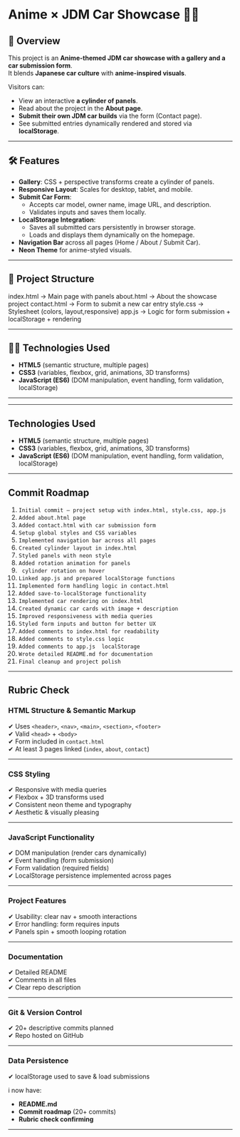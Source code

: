# Anime × JDM Car Showcase 🚗✨

## 📖 Overview
This project is an **Anime-themed JDM car showcase with a gallery and a car submission form**.  
It blends **Japanese car culture** with **anime-inspired visuals**.  

Visitors can:
- View an interactive **a cylinder of panels**.
- Read about the project in the **About page**.
- **Submit their own JDM car builds** via the form (Contact page).
- See submitted entries dynamically rendered and stored via **localStorage**.

---

## 🛠️ Features
- **Gallery**: CSS + perspective transforms create a cylinder of panels.
- **Responsive Layout**: Scales for desktop, tablet, and mobile.
- **Submit Car Form**:
  - Accepts car model, owner name, image URL, and description.
  - Validates inputs and saves them locally.
- **LocalStorage Integration**:
  - Saves all submitted cars persistently in browser storage.
  - Loads and displays them dynamically on the homepage.
- **Navigation Bar** across all pages (Home / About / Submit Car).
- **Neon Theme** for anime-styled visuals.

---

## 📂 Project Structure
index.html → Main page with panels
about.html → About the showcase project
contact.html → Form to submit a new car entry
style.css → Stylesheet (colors, layout,responsive)
app.js → Logic for form submission + localStorage + rendering


---

## 🧑‍💻 Technologies Used
- **HTML5** (semantic structure, multiple pages)
- **CSS3** (variables, flexbox, grid, animations, 3D transforms)
- **JavaScript (ES6)** (DOM manipulation, event handling, form validation, localStorage)

---

---

##  Technologies Used
- **HTML5** (semantic structure, multiple pages)
- **CSS3** (variables, flexbox, grid, animations, 3D transforms)
- **JavaScript (ES6)** (DOM manipulation, event handling, form validation, localStorage)


---

## Commit Roadmap 

1. `Initial commit — project setup with index.html, style.css, app.js`
2. `Added about.html page`
3. `Added contact.html with car submission form`
4. `Setup global styles and CSS variables`
5. `Implemented navigation bar across all pages`
6. `Created cylinder layout in index.html`
7. `Styled panels with neon style`
8. `Added rotation animation for panels`
9. ` cylinder rotation on hover`
10. `Linked app.js and prepared localStorage functions`
11. `Implemented form handling logic in contact.html`
12. `Added save-to-localStorage functionality`
13. `Implemented car rendering on index.html`
14. `Created dynamic car cards with image + description`
15. `Improved responsiveness with media queries`
16. `Styled form inputs and button for better UX`
17. `Added comments to index.html for readability`
18. `Added comments to style.css logic`
19. `Added comments to app.js  localStorage`
20. `Wrote detailed README.md for documentation`
21. `Final cleanup and project polish`

---

## Rubric Check 

### **HTML Structure & Semantic Markup**
✔ Uses `<header>`, `<nav>`, `<main>`, `<section>`, `<footer>`  
✔ Valid `<head>` + `<body>`  
✔ Form included in `contact.html`  
✔ At least 3 pages linked (`index`, `about`, `contact`)

---

### **CSS Styling**
✔ Responsive with media queries  
✔ Flexbox + 3D transforms used  
✔ Consistent neon theme and typography  
✔ Aesthetic & visually pleasing

---

### **JavaScript Functionality**
✔ DOM manipulation (render cars dynamically)  
✔ Event handling (form submission)  
✔ Form validation (required fields)  
✔ LocalStorage persistence implemented across pages

---

### **Project Features**
✔ Usability: clear nav + smooth interactions  
✔ Error handling: form requires inputs  
✔ Panels spin + smooth looping rotation 

---

### **Documentation**
✔ Detailed README  
✔ Comments in all files   
✔ Clear repo description

---

### **Git & Version Control**
✔ 20+ descriptive commits planned   
✔ Repo hosted on GitHub

---

### **Data Persistence**
✔ localStorage used to save & load submissions

i now have:  
- **README.md**  
- **Commit roadmap** (20+ commits)  
- **Rubric check confirming**
---



